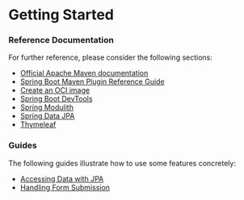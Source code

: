 # Getting Started

### Reference Documentation
For further reference, please consider the following sections:

* [Official Apache Maven documentation](https://maven.apache.org/guides/index.html)
* [Spring Boot Maven Plugin Reference Guide](https://docs.spring.io/spring-boot/docs/3.1.4.RELEASE/maven-plugin/reference/html/)
* [Create an OCI image](https://docs.spring.io/spring-boot/docs/3.1.4.RELEASE/maven-plugin/reference/html/#build-image)
* [Spring Boot DevTools](https://docs.spring.io/spring-boot/docs/3.1.4.RELEASE/reference/htmlsingle/index.html#using.devtools)
* [Spring Modulith](https://docs.spring.io/spring-modulith/docs/current/reference/html/)
* [Spring Data JPA](https://docs.spring.io/spring-boot/docs/3.1.4.RELEASE/reference/htmlsingle/index.html#data.sql.jpa-and-spring-data)
* [Thymeleaf](https://docs.spring.io/spring-boot/docs/3.1.4.RELEASE/reference/htmlsingle/index.html#web.servlet.spring-mvc.template-engines)

### Guides
The following guides illustrate how to use some features concretely:

* [Accessing Data with JPA](https://spring.io/guides/gs/accessing-data-jpa/)
* [Handling Form Submission](https://spring.io/guides/gs/handling-form-submission/)

